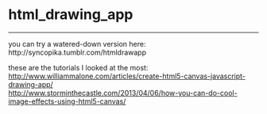 # html_drawing_app    
<hr>
you can try a watered-down version here: http://syncopika.tumblr.com/htmldrawapp    
    
these are the tutorials I looked at the most:    
http://www.williammalone.com/articles/create-html5-canvas-javascript-drawing-app/    
http://www.storminthecastle.com/2013/04/06/how-you-can-do-cool-image-effects-using-html5-canvas/    

    
